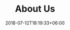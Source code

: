 ---
title: "About Us"
date: 2018-07-12T18:19:33+06:00
heading : "ALANKRITAA BY RASHI  YOUR BESPOKE BRIDAL HENNA STUDIO."
description : "Led by our Founder & Creative Director Rashi Aggarwal, who has an experience of more than 20years adorning brides with her intricate henna designs, We specialize in exquisite bridal henna patterns creating a symphony of traditional and contemporary concepts.
Under our personalised packages we work with our brides to truly make their wedding henna a unique experience tailoring it to reflect their life's journey or including moments that mean a lot to them."
expertise_title: "Expertise"
expertise_sectors: ["Customised Bridal Mehandi", "Contemporary Minimal Designs", "Traditional Heavy Design Patterns", "Theme Based Henna for Family Members", "Guest Mehandi", "Wedding Favours"]
---